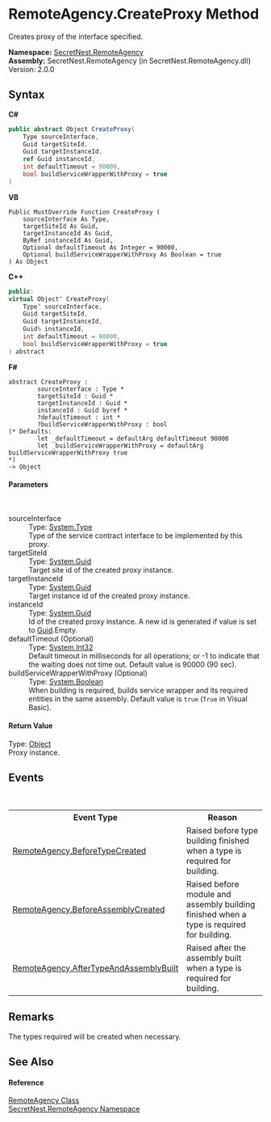 # RemoteAgency.CreateProxy Method 
 

Creates proxy of the interface specified.

**Namespace:**&nbsp;<a href="N_SecretNest_RemoteAgency">SecretNest.RemoteAgency</a><br />**Assembly:**&nbsp;SecretNest.RemoteAgency (in SecretNest.RemoteAgency.dll) Version: 2.0.0

## Syntax

**C#**<br />
``` C#
public abstract Object CreateProxy(
	Type sourceInterface,
	Guid targetSiteId,
	Guid targetInstanceId,
	ref Guid instanceId,
	int defaultTimeout = 90000,
	bool buildServiceWrapperWithProxy = true
)
```

**VB**<br />
``` VB
Public MustOverride Function CreateProxy ( 
	sourceInterface As Type,
	targetSiteId As Guid,
	targetInstanceId As Guid,
	ByRef instanceId As Guid,
	Optional defaultTimeout As Integer = 90000,
	Optional buildServiceWrapperWithProxy As Boolean = true
) As Object
```

**C++**<br />
``` C++
public:
virtual Object^ CreateProxy(
	Type^ sourceInterface, 
	Guid targetSiteId, 
	Guid targetInstanceId, 
	Guid% instanceId, 
	int defaultTimeout = 90000, 
	bool buildServiceWrapperWithProxy = true
) abstract
```

**F#**<br />
``` F#
abstract CreateProxy : 
        sourceInterface : Type * 
        targetSiteId : Guid * 
        targetInstanceId : Guid * 
        instanceId : Guid byref * 
        ?defaultTimeout : int * 
        ?buildServiceWrapperWithProxy : bool 
(* Defaults:
        let _defaultTimeout = defaultArg defaultTimeout 90000
        let _buildServiceWrapperWithProxy = defaultArg buildServiceWrapperWithProxy true
*)
-> Object 

```


#### Parameters
&nbsp;<dl><dt>sourceInterface</dt><dd>Type: <a href="https://docs.microsoft.com/dotnet/api/system.type" target="_blank">System.Type</a><br />Type of the service contract interface to be implemented by this proxy.</dd><dt>targetSiteId</dt><dd>Type: <a href="https://docs.microsoft.com/dotnet/api/system.guid" target="_blank">System.Guid</a><br />Target site id of the created proxy instance.</dd><dt>targetInstanceId</dt><dd>Type: <a href="https://docs.microsoft.com/dotnet/api/system.guid" target="_blank">System.Guid</a><br />Target instance id of the created proxy instance.</dd><dt>instanceId</dt><dd>Type: <a href="https://docs.microsoft.com/dotnet/api/system.guid" target="_blank">System.Guid</a><br />Id of the created proxy instance. A new id is generated if value is set to <a href="https://docs.microsoft.com/dotnet/api/system.guid" target="_blank">Guid</a>.Empty.</dd><dt>defaultTimeout (Optional)</dt><dd>Type: <a href="https://docs.microsoft.com/dotnet/api/system.int32" target="_blank">System.Int32</a><br />Default timeout in milliseconds for all operations; or -1 to indicate that the waiting does not time out. Default value is 90000 (90 sec).</dd><dt>buildServiceWrapperWithProxy (Optional)</dt><dd>Type: <a href="https://docs.microsoft.com/dotnet/api/system.boolean" target="_blank">System.Boolean</a><br />When building is required, builds service wrapper and its required entities in the same assembly. Default value is `true` (`True` in Visual Basic).</dd></dl>

#### Return Value
Type: <a href="https://docs.microsoft.com/dotnet/api/system.object" target="_blank">Object</a><br />Proxy instance.

## Events
&nbsp;<table><tr><th>Event Type</th><th>Reason</th></tr><tr><td><a href="E_SecretNest_RemoteAgency_RemoteAgency_BeforeTypeCreated">RemoteAgency.BeforeTypeCreated</a></td><td>Raised before type building finished when a type is required for building.</td></tr><tr><td><a href="E_SecretNest_RemoteAgency_RemoteAgency_BeforeAssemblyCreated">RemoteAgency.BeforeAssemblyCreated</a></td><td>Raised before module and assembly building finished when a type is required for building.</td></tr><tr><td><a href="E_SecretNest_RemoteAgency_RemoteAgency_AfterTypeAndAssemblyBuilt">RemoteAgency.AfterTypeAndAssemblyBuilt</a></td><td>Raised after the assembly built when a type is required for building.</td></tr></table>

## Remarks
The types required will be created when necessary.

## See Also


#### Reference
<a href="T_SecretNest_RemoteAgency_RemoteAgency">RemoteAgency Class</a><br /><a href="N_SecretNest_RemoteAgency">SecretNest.RemoteAgency Namespace</a><br />